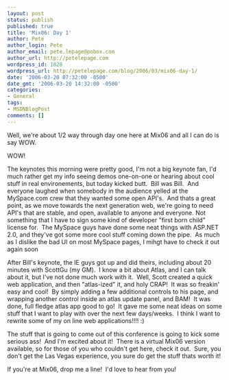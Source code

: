 ```yaml
---
layout: post
status: publish
published: true
title: 'Mix06: Day 1'
author: Pete
author_login: Pete
author_email: pete.lepage@pobox.com
author_url: http://petelepage.com
wordpress_id: 1828
wordpress_url: http://petelepage.com/blog/2006/03/mix06-day-1/
date: '2006-03-20 07:32:00 -0500'
date_gmt: '2006-03-20 14:32:00 -0500'
categories:
- General
tags:
- MSDNBlogPost
comments: []
---
```

<p>Well, we're about 1/2 way through day one here at Mix06 and all I can do is say WOW.</p>
<p>WOW!</p>
<p>The keynotes this morning were pretty good, I'm not a big keynote fan, I'd much rather get my info seeing demos one-on-one or hearing about cool stuff in real environements, but today kicked butt.&nbsp; Bill was Bill.&nbsp; And everyone laughed when somebody in the audience yelled at the MySpace.com crew that they wanted some open API's.&nbsp; And thats a great point, as we move towards the next generation web, we're going to need API's that are stable, and open, available to anyone and everyone. Not something that I have to sign some kind of developer "first born child" license for.&nbsp; The MySpace guys have done some neat things with ASP.NET 2.0, and they've got some more cool stuff coming down the pipe.&nbsp; As much as I dislike the bad UI on most MySpace pages, I mihgt have to check it out again soon</p>
<p>After Bill's keynote, the IE guys got up and did theirs, including about 20 minutes with ScottGu (my GM).&nbsp; I know a bit about Atlas, and I can talk about it, but I've not done much work with it.&nbsp; Well, Scott created a quick web application, and then "atlas-ized" it, and holy CRAP!&nbsp; It was so freakin' easy and cool!&nbsp; By simply adding a few additional controls to his page, and wrapping another control inside an atlas update panel, and BAM!&nbsp; It was done, full fledge atlas app good to go!&nbsp; It gave me some neat ideas on some stuff that I want to play with over the next few days/weeks.&nbsp; I think I want to rewrite some of my on line web applications!!!! :)</p>
<p>The stuff that is going to come out of this conference is going to kick some serious ass!&nbsp; And I'm excited about it!&nbsp; There is a virtual Mix06 version available, so for those of you who couldn't get here, check it out.&nbsp; Sure, you don't get the Las Vegas experience, you sure do get the stuff thats worth it!</p>
<p>If you're at Mix06, drop me a line!&nbsp; I'd love to hear from you!</p>
